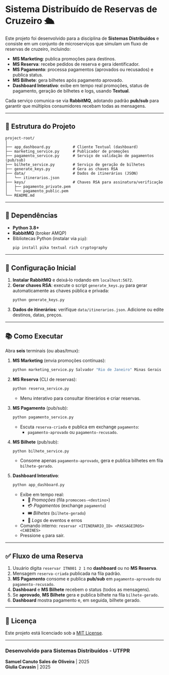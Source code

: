 # Sistema Distribuído de Reservas de Cruzeiro 🛳️

Este projeto foi desenvolvido para a disciplina de **Sistemas Distribuídos** e consiste em um conjunto de microserviços que simulam um fluxo de reservas de cruzeiro, incluindo:

- **MS Marketing**: publica promoções para destinos.
- **MS Reserva**: recebe pedidos de reserva e gera identificador.
- **MS Pagamento**: processa pagamentos (aprovados ou recusados) e publica status.
- **MS Bilhete**: gera bilhetes após pagamento aprovado.
- **Dashboard Interativo**: exibe em tempo real promoções, status de pagamento, geração de bilhetes e logs, usando **Textual**.

Cada serviço comunica-se via **RabbitMQ**, adotando padrão **pub/sub** para garantir que múltiplos consumidores recebam todas as mensagens.

---

## 📁 Estrutura do Projeto

```text
project-root/
│
├── app_dashboard.py          # Cliente Textual (dashboard)
├── marketing_service.py      # Publicador de promoções
├── pagamento_service.py      # Serviço de validação de pagamentos (pub/sub)
├── bilhete_service.py        # Serviço de geração de bilhetes
├── generate_keys.py          # Gera as chaves RSA
├── data/                     # Dados de itinerários (JSON)
│   └── itinerarios.json
├── keys/                     # Chaves RSA para assinatura/verificação
│   ├── pagamento_private.pem
│   └── pagamento_public.pem
└── README.md
```

---

## 🚀 Dependências

- **Python 3.8+**
- **RabbitMQ** (broker AMQP)
- Bibliotecas Python (instalar via `pip`):
  ```bash
  pip install pika textual rich cryptography
  ```

---

## 🔧 Configuração Inicial

1. **Instalar RabbitMQ** e deixá‑lo rodando em `localhost:5672`.
2. **Gerar chaves RSA**: execute o script `generate_keys.py` para gerar automaticamente as chaves pública e privada:
   ```bash
   python generate_keys.py
   ```
3. **Dados de itinerários**: verifique `data/itinerarios.json`. Adicione ou edite destinos, datas, preços.

---

## 📚 Como Executar

Abra **seis** terminais (ou abas/tmux):

1. **MS Marketing** (envia promoções contínuas):
   ```bash
   python marketing_service.py Salvador "Rio de Janeiro" Minas Gerais
   ```

2. **MS Reserva** (CLI de reservas):
   ```bash
   python reserva_service.py
   ```
   - Menu interativo para consultar itinerários e criar reservas.

3. **MS Pagamento** (pub/sub):
   ```bash
   python pagamento_service.py
   ```
   - Escuta `reserva-criada` e publica em exchange `pagamento`:
     - `pagamento-aprovado` ou `pagamento-recusado`.

4. **MS Bilhete** (pub/sub):
   ```bash
   python bilhete_service.py
   ```
   - Consome apenas `pagamento-aprovado`, gera e publica bilhetes em fila `bilhete-gerado`.

5. **Dashboard Interativo**:
   ```bash
   python app_dashboard.py
   ```
   - Exibe em tempo real:
     - 📢 *Promoções* (fila `promocoes-<destino>`)
     - 💳 *Pagamentos* (exchange `pagamento`)
     - 🎟️ *Bilhetes* (`bilhete-gerado`)
     - 📘 *Logs* de eventos e erros
   - Comando interno: `reservar <ITINERARIO_ID> <PASSAGEIROS> <CABINES>`
   - Pressione `q` para sair.

---

## ✅ Fluxo de uma Reserva

1. Usuário digita `reservar ITN001 2 1` no **dashboard** ou no **MS Reserva**.
2. Mensagem `reserva-criada` publicada na fila padrão.
3. **MS Pagamento** consome e publica **pub/sub** em `pagamento-aprovado` ou `pagamento-recusado`.
4. **Dashboard** e **MS Bilhete** recebem o status (todos as mensagens).
5. Se **aprovado**, **MS Bilhete** gera e publica bilhete na fila `bilhete-gerado`.
6. **Dashboard** mostra pagamento e, em seguida, bilhete gerado.

---

## 📄 Licença

Este projeto está licenciado sob a [MIT License](LICENSE).

---

### Desenvolvido para Sistemas Distribuídos - UTFPR
**Samuel Canuto Sales de Oliveira** | 2025
<br>
**Giulia Cavasin** | 2025